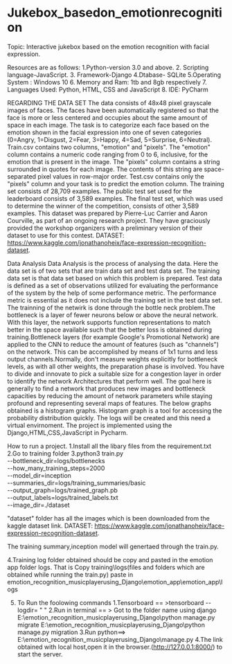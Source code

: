 # Jukebox_basedon_emotionrecognition

Topic: Interactive jukebox  based on the emotion recognition with facial expression.

Resources are as follows:
1.Python-version 3.0 and above.
2. Scripting language-JavaScript.
3. Framework-Django
4.Dtabase- SQLite
5.Operating System : Windows 10
6. Memory and Ram: 1tb and 8gb respectively
7. Languages Used: Python, HTML, CSS and JavaScript
8. IDE: PyCharm


REGARDING THE DATA SET 
The data consists of 48x48 pixel grayscale images of faces. The faces have been automatically registered so that the face is more or less centered and occupies about the same amount of space in each image. The task is to categorize each face based on the emotion shown in the facial expression into one of seven categories (0=Angry, 1=Disgust, 2=Fear, 3=Happy, 4=Sad, 5=Surprise, 6=Neutral).
Train.csv contains two columns, "emotion" and "pixels". The "emotion" column contains a numeric code ranging from 0 to 6, inclusive, for the emotion that is present in the image. The "pixels" column contains a string surrounded in quotes for each image. The contents of this string are space-separated pixel values in row-major order. Test.csv contains only the "pixels" column and your task is to predict the emotion column.
The training set consists of 28,709 examples. The public test set used for the leaderboard consists of 3,589 examples. The final test set, which was used to determine the winner of the competition, consists of other 3,589 examples.
This dataset was prepared by Pierre-Luc Carrier and Aaron Courville, as part of an ongoing research project. They have graciously provided the workshop organizers with a preliminary version of their dataset to use for this contest.
DATASET: https://www.kaggle.com/jonathanoheix/face-expression-recognition-dataset.

Data Analysis
Data Analysis is the process of analysing the data. Here the data set is of two sets that are train data set and test data set. The training data set is that data set based on which this problem is prepared. Test data is defined as a set of observations utilized for evaluating the performance of the system by the help of some performance metric. The performance metric is essential as it does not include the training set in the test data set.
The trainning of the netwirk is done through the bottle neck problem.The bottleneck is a layer of fewer neurons below or above the neural network. With this layer, the network supports function representations to match better in the space available such that the better loss is obtained during training.Bottleneck layers (for example Google's Promotional Network) are applied to the CNN to reduce the amount of features (such as "channels") on the network. This can be accomplished by means of 1x1 turns and less output channels.Normally, don't measure weights explicitly for bottleneck levels, as with all other weights, the preparation phase is involved. You have to divide and innovate to pick a suitable size for a congestion layer in order to identify the network Architectures that perform well. The goal here is generally to find a network that produces new images and bottleneck capacities by reducing the amount of network parameters while staying profound and representing several maps of features. The below graphs obtained is a histogram graphs. Histogram graph is a tool for accessing the probability distribution quickly.
The logs will be created and this need a virtual envirnoment. The project is implemented using the Django,HTML,CSS,JavaScript in Pycharm.







How to run a project.
1.Install all the libary files from the requirement.txt
2.Go to training folder 
3.python3 train.py \
  --bottleneck_dir=logs/bottlenecks \
  --how_many_training_steps=2000 \
  --model_dir=inception \
  --summaries_dir=logs/training_summaries/basic \
  --output_graph=logs/trained_graph.pb \
  --output_labels=logs/trained_labels.txt \
  --image_dir=./dataset


"dataset" folder has all the images which is been downloaded from the kaggle dataset link.
DATASET: https://www.kaggle.com/jonathanoheix/face-expression-recognition-dataset.

The training summary,inception model will genertaed through the train.py.

4.Training log folder obtained should be copy and pasted in the emotion app folder logs.
That is Copy training\logs(files and folders which are obtained while running the train.py) paste in emotion_recognition_musicplayerusing_Django\emotion_app\emotion_app\logs

5. To Run the foolowing commands 
  1.Tensorboard == >tensorboard --logdir= " "
  2.Run in terminal == > Got to the folder name using django E:\emotion_recognition_musicplayerusing_Django\python manage.py migrate 
                                                             E:\emotion_recognition_musicplayerusing_Django\python manage.py migration 
  3.Run python==> E:\emotion_recognition_musicplayerusing_Django\manage.py
  4.The link obtained with local host,open it in the browser.(http://127.0.0.1:8000/) to start the server.
  
                                                             
                                                             
                                                             
                                                             
                                                             

